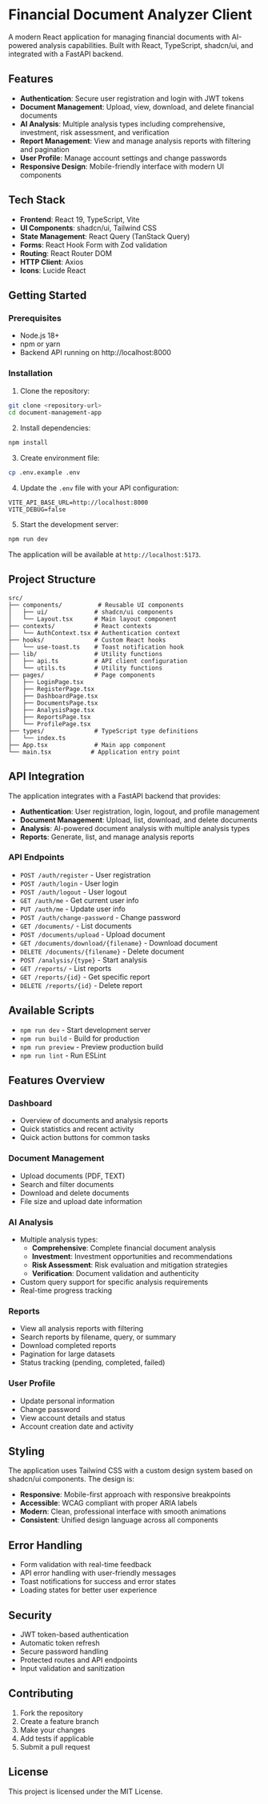 # Financial Document Analyzer Client

A modern React application for managing financial documents with AI-powered analysis capabilities. Built with React, TypeScript, shadcn/ui, and integrated with a FastAPI backend.

## Features

- **Authentication**: Secure user registration and login with JWT tokens
- **Document Management**: Upload, view, download, and delete financial documents
- **AI Analysis**: Multiple analysis types including comprehensive, investment, risk assessment, and verification
- **Report Management**: View and manage analysis reports with filtering and pagination
- **User Profile**: Manage account settings and change passwords
- **Responsive Design**: Mobile-friendly interface with modern UI components

## Tech Stack

- **Frontend**: React 19, TypeScript, Vite
- **UI Components**: shadcn/ui, Tailwind CSS
- **State Management**: React Query (TanStack Query)
- **Forms**: React Hook Form with Zod validation
- **Routing**: React Router DOM
- **HTTP Client**: Axios
- **Icons**: Lucide React

## Getting Started

### Prerequisites

- Node.js 18+ 
- npm or yarn
- Backend API running on http://localhost:8000

### Installation

1. Clone the repository:
```bash
git clone <repository-url>
cd document-management-app
```

2. Install dependencies:
```bash
npm install
```

3. Create environment file:
```bash
cp .env.example .env
```

4. Update the `.env` file with your API configuration:
```
VITE_API_BASE_URL=http://localhost:8000
VITE_DEBUG=false
```

5. Start the development server:
```bash
npm run dev
```

The application will be available at `http://localhost:5173`.

## Project Structure

```
src/
├── components/          # Reusable UI components
│   ├── ui/             # shadcn/ui components
│   └── Layout.tsx      # Main layout component
├── contexts/           # React contexts
│   └── AuthContext.tsx # Authentication context
├── hooks/              # Custom React hooks
│   └── use-toast.ts    # Toast notification hook
├── lib/                # Utility functions
│   ├── api.ts          # API client configuration
│   └── utils.ts        # Utility functions
├── pages/              # Page components
│   ├── LoginPage.tsx
│   ├── RegisterPage.tsx
│   ├── DashboardPage.tsx
│   ├── DocumentsPage.tsx
│   ├── AnalysisPage.tsx
│   ├── ReportsPage.tsx
│   └── ProfilePage.tsx
├── types/              # TypeScript type definitions
│   └── index.ts
├── App.tsx             # Main app component
└── main.tsx           # Application entry point
```

## API Integration

The application integrates with a FastAPI backend that provides:

- **Authentication**: User registration, login, logout, and profile management
- **Document Management**: Upload, list, download, and delete documents
- **Analysis**: AI-powered document analysis with multiple analysis types
- **Reports**: Generate, list, and manage analysis reports

### API Endpoints

- `POST /auth/register` - User registration
- `POST /auth/login` - User login
- `POST /auth/logout` - User logout
- `GET /auth/me` - Get current user info
- `PUT /auth/me` - Update user info
- `POST /auth/change-password` - Change password
- `GET /documents/` - List documents
- `POST /documents/upload` - Upload document
- `GET /documents/download/{filename}` - Download document
- `DELETE /documents/{filename}` - Delete document
- `POST /analysis/{type}` - Start analysis
- `GET /reports/` - List reports
- `GET /reports/{id}` - Get specific report
- `DELETE /reports/{id}` - Delete report

## Available Scripts

- `npm run dev` - Start development server
- `npm run build` - Build for production
- `npm run preview` - Preview production build
- `npm run lint` - Run ESLint

## Features Overview

### Dashboard
- Overview of documents and analysis reports
- Quick statistics and recent activity
- Quick action buttons for common tasks

### Document Management
- Upload documents (PDF, TEXT)
- Search and filter documents
- Download and delete documents
- File size and upload date information

### AI Analysis
- Multiple analysis types:
  - **Comprehensive**: Complete financial document analysis
  - **Investment**: Investment opportunities and recommendations
  - **Risk Assessment**: Risk evaluation and mitigation strategies
  - **Verification**: Document validation and authenticity
- Custom query support for specific analysis requirements
- Real-time progress tracking

### Reports
- View all analysis reports with filtering
- Search reports by filename, query, or summary
- Download completed reports
- Pagination for large datasets
- Status tracking (pending, completed, failed)

### User Profile
- Update personal information
- Change password
- View account details and status
- Account creation date and activity

## Styling

The application uses Tailwind CSS with a custom design system based on shadcn/ui components. The design is:

- **Responsive**: Mobile-first approach with responsive breakpoints
- **Accessible**: WCAG compliant with proper ARIA labels
- **Modern**: Clean, professional interface with smooth animations
- **Consistent**: Unified design language across all components

## Error Handling

- Form validation with real-time feedback
- API error handling with user-friendly messages
- Toast notifications for success and error states
- Loading states for better user experience

## Security

- JWT token-based authentication
- Automatic token refresh
- Secure password handling
- Protected routes and API endpoints
- Input validation and sanitization

## Contributing

1. Fork the repository
2. Create a feature branch
3. Make your changes
4. Add tests if applicable
5. Submit a pull request

## License

This project is licensed under the MIT License.